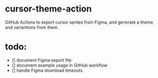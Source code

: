 # cursor-theme-action
GitHub Actions to export cursor sprites from Figma, and generate a theme and variantions from them.

# todo:
 - [] document Figma export file
 - [] document example usage in GitHub workflow
 - [] handle Figma download timeouts

